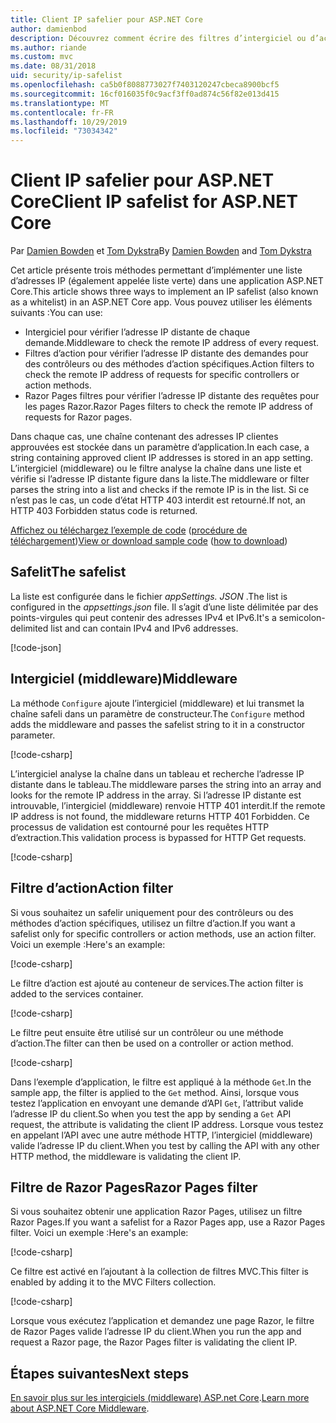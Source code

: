 ```yaml
---
title: Client IP safelier pour ASP.NET Core
author: damienbod
description: Découvrez comment écrire des filtres d’intergiciel ou d’action pour valider des adresses IP distantes par rapport à une liste d’adresses IP approuvées.
ms.author: riande
ms.custom: mvc
ms.date: 08/31/2018
uid: security/ip-safelist
ms.openlocfilehash: ca5b0f8088773027f7403120247cbeca8900bcf5
ms.sourcegitcommit: 16cf016035f0c9acf3ff0ad874c56f82e013d415
ms.translationtype: MT
ms.contentlocale: fr-FR
ms.lasthandoff: 10/29/2019
ms.locfileid: "73034342"
---
```

# <a name="client-ip-safelist-for-aspnet-core"></a><span data-ttu-id="de38d-103">Client IP safelier pour ASP.NET Core</span><span class="sxs-lookup"><span data-stu-id="de38d-103">Client IP safelist for ASP.NET Core</span></span>

<span data-ttu-id="de38d-104">Par [Damien Bowden](https://twitter.com/damien_bod) et [Tom Dykstra](https://github.com/tdykstra)</span><span class="sxs-lookup"><span data-stu-id="de38d-104">By [Damien Bowden](https://twitter.com/damien_bod) and [Tom Dykstra](https://github.com/tdykstra)</span></span>
 
<span data-ttu-id="de38d-105">Cet article présente trois méthodes permettant d’implémenter une liste d’adresses IP (également appelée liste verte) dans une application ASP.NET Core.</span><span class="sxs-lookup"><span data-stu-id="de38d-105">This article shows three ways to implement an IP safelist (also known as a whitelist) in an ASP.NET Core app.</span></span> <span data-ttu-id="de38d-106">Vous pouvez utiliser les éléments suivants :</span><span class="sxs-lookup"><span data-stu-id="de38d-106">You can use:</span></span>

* <span data-ttu-id="de38d-107">Intergiciel pour vérifier l’adresse IP distante de chaque demande.</span><span class="sxs-lookup"><span data-stu-id="de38d-107">Middleware to check the remote IP address of every request.</span></span>
* <span data-ttu-id="de38d-108">Filtres d’action pour vérifier l’adresse IP distante des demandes pour des contrôleurs ou des méthodes d’action spécifiques.</span><span class="sxs-lookup"><span data-stu-id="de38d-108">Action filters to check the remote IP address of requests for specific controllers or action methods.</span></span>
* <span data-ttu-id="de38d-109">Razor Pages filtres pour vérifier l’adresse IP distante des requêtes pour les pages Razor.</span><span class="sxs-lookup"><span data-stu-id="de38d-109">Razor Pages filters to check the remote IP address of requests for Razor pages.</span></span>

<span data-ttu-id="de38d-110">Dans chaque cas, une chaîne contenant des adresses IP clientes approuvées est stockée dans un paramètre d’application.</span><span class="sxs-lookup"><span data-stu-id="de38d-110">In each case, a string containing approved client IP addresses is stored in an app setting.</span></span> <span data-ttu-id="de38d-111">L’intergiciel (middleware) ou le filtre analyse la chaîne dans une liste et vérifie si l’adresse IP distante figure dans la liste.</span><span class="sxs-lookup"><span data-stu-id="de38d-111">The middleware or filter parses the string into a list and checks if the remote IP is in the list.</span></span> <span data-ttu-id="de38d-112">Si ce n’est pas le cas, un code d’état HTTP 403 interdit est retourné.</span><span class="sxs-lookup"><span data-stu-id="de38d-112">If not, an HTTP 403 Forbidden status code is returned.</span></span>

<span data-ttu-id="de38d-113">[Affichez ou téléchargez l’exemple de code](https://github.com/aspnet/AspNetCore.Docs/tree/master/aspnetcore/security/ip-safelist/samples/2.x/ClientIpAspNetCore) ([procédure de téléchargement](xref:index#how-to-download-a-sample))</span><span class="sxs-lookup"><span data-stu-id="de38d-113">[View or download sample code](https://github.com/aspnet/AspNetCore.Docs/tree/master/aspnetcore/security/ip-safelist/samples/2.x/ClientIpAspNetCore) ([how to download](xref:index#how-to-download-a-sample))</span></span>

## <a name="the-safelist"></a><span data-ttu-id="de38d-114">Safelit</span><span class="sxs-lookup"><span data-stu-id="de38d-114">The safelist</span></span>

<span data-ttu-id="de38d-115">La liste est configurée dans le fichier *appSettings. JSON* .</span><span class="sxs-lookup"><span data-stu-id="de38d-115">The list is configured in the *appsettings.json* file.</span></span> <span data-ttu-id="de38d-116">Il s’agit d’une liste délimitée par des points-virgules qui peut contenir des adresses IPv4 et IPv6.</span><span class="sxs-lookup"><span data-stu-id="de38d-116">It's a semicolon-delimited list and can contain IPv4 and IPv6 addresses.</span></span>

[!code-json[](ip-safelist/samples/2.x/ClientIpAspNetCore/appsettings.json?highlight=2)]

## <a name="middleware"></a><span data-ttu-id="de38d-117">Intergiciel (middleware)</span><span class="sxs-lookup"><span data-stu-id="de38d-117">Middleware</span></span>

<span data-ttu-id="de38d-118">La méthode `Configure` ajoute l’intergiciel (middleware) et lui transmet la chaîne safeli dans un paramètre de constructeur.</span><span class="sxs-lookup"><span data-stu-id="de38d-118">The `Configure` method adds the middleware and passes the safelist string to it in a constructor parameter.</span></span>

[!code-csharp[](ip-safelist/samples/2.x/ClientIpAspNetCore/Startup.cs?name=snippet_Configure&highlight=10)]

<span data-ttu-id="de38d-119">L’intergiciel analyse la chaîne dans un tableau et recherche l’adresse IP distante dans le tableau.</span><span class="sxs-lookup"><span data-stu-id="de38d-119">The middleware parses the string into an array and looks for the remote IP address in the array.</span></span> <span data-ttu-id="de38d-120">Si l’adresse IP distante est introuvable, l’intergiciel (middleware) renvoie HTTP 401 interdit.</span><span class="sxs-lookup"><span data-stu-id="de38d-120">If the remote IP address is not found, the middleware returns HTTP 401 Forbidden.</span></span> <span data-ttu-id="de38d-121">Ce processus de validation est contourné pour les requêtes HTTP d’extraction.</span><span class="sxs-lookup"><span data-stu-id="de38d-121">This validation process is bypassed for HTTP Get requests.</span></span>

[!code-csharp[](ip-safelist/samples/2.x/ClientIpAspNetCore/AdminSafeListMiddleware.cs?name=snippet_ClassOnly)]

## <a name="action-filter"></a><span data-ttu-id="de38d-122">Filtre d’action</span><span class="sxs-lookup"><span data-stu-id="de38d-122">Action filter</span></span>

<span data-ttu-id="de38d-123">Si vous souhaitez un safelir uniquement pour des contrôleurs ou des méthodes d’action spécifiques, utilisez un filtre d’action.</span><span class="sxs-lookup"><span data-stu-id="de38d-123">If you want a safelist only for specific controllers or action methods, use an action filter.</span></span> <span data-ttu-id="de38d-124">Voici un exemple :</span><span class="sxs-lookup"><span data-stu-id="de38d-124">Here's an example:</span></span> 

[!code-csharp[](ip-safelist/samples/2.x/ClientIpAspNetCore/Filters/ClientIpCheckFilter.cs)]

<span data-ttu-id="de38d-125">Le filtre d’action est ajouté au conteneur de services.</span><span class="sxs-lookup"><span data-stu-id="de38d-125">The action filter is added to the services container.</span></span>

[!code-csharp[](ip-safelist/samples/2.x/ClientIpAspNetCore/Startup.cs?name=snippet_ConfigureServices&highlight=3)]

<span data-ttu-id="de38d-126">Le filtre peut ensuite être utilisé sur un contrôleur ou une méthode d’action.</span><span class="sxs-lookup"><span data-stu-id="de38d-126">The filter can then be used on a controller or action method.</span></span>

[!code-csharp[](ip-safelist/samples/2.x/ClientIpAspNetCore/Controllers/ValuesController.cs?name=snippet_Filter&highlight=1)]

<span data-ttu-id="de38d-127">Dans l’exemple d’application, le filtre est appliqué à la méthode `Get`.</span><span class="sxs-lookup"><span data-stu-id="de38d-127">In the sample app, the filter is applied to the `Get` method.</span></span> <span data-ttu-id="de38d-128">Ainsi, lorsque vous testez l’application en envoyant une demande d’API `Get`, l’attribut valide l’adresse IP du client.</span><span class="sxs-lookup"><span data-stu-id="de38d-128">So when you test the app by sending a `Get` API request, the attribute is validating the client IP address.</span></span> <span data-ttu-id="de38d-129">Lorsque vous testez en appelant l’API avec une autre méthode HTTP, l’intergiciel (middleware) valide l’adresse IP du client.</span><span class="sxs-lookup"><span data-stu-id="de38d-129">When you test by calling the API with any other HTTP method, the middleware is validating the client IP.</span></span>

## <a name="razor-pages-filter"></a><span data-ttu-id="de38d-130">Filtre de Razor Pages</span><span class="sxs-lookup"><span data-stu-id="de38d-130">Razor Pages filter</span></span> 

<span data-ttu-id="de38d-131">Si vous souhaitez obtenir une application Razor Pages, utilisez un filtre Razor Pages.</span><span class="sxs-lookup"><span data-stu-id="de38d-131">If you want a safelist for a Razor Pages app, use a Razor Pages filter.</span></span> <span data-ttu-id="de38d-132">Voici un exemple :</span><span class="sxs-lookup"><span data-stu-id="de38d-132">Here's an example:</span></span> 

[!code-csharp[](ip-safelist/samples/2.x/ClientIpAspNetCore/Filters/ClientIpCheckPageFilter.cs)]

<span data-ttu-id="de38d-133">Ce filtre est activé en l’ajoutant à la collection de filtres MVC.</span><span class="sxs-lookup"><span data-stu-id="de38d-133">This filter is enabled by adding it to the MVC Filters collection.</span></span>

[!code-csharp[](ip-safelist/samples/2.x/ClientIpAspNetCore/Startup.cs?name=snippet_ConfigureServices&highlight=7-9)]

<span data-ttu-id="de38d-134">Lorsque vous exécutez l’application et demandez une page Razor, le filtre de Razor Pages valide l’adresse IP du client.</span><span class="sxs-lookup"><span data-stu-id="de38d-134">When you run the app and request a Razor page, the Razor Pages filter is validating the client IP.</span></span>

## <a name="next-steps"></a><span data-ttu-id="de38d-135">Étapes suivantes</span><span class="sxs-lookup"><span data-stu-id="de38d-135">Next steps</span></span>

<span data-ttu-id="de38d-136">[En savoir plus sur les intergiciels (middleware) ASP.net Core](xref:fundamentals/middleware/index).</span><span class="sxs-lookup"><span data-stu-id="de38d-136">[Learn more about ASP.NET Core Middleware](xref:fundamentals/middleware/index).</span></span>
